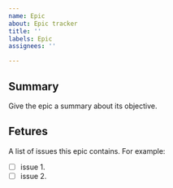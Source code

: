 ```yaml
---
name: Epic
about: Epic tracker
title: ''
labels: Epic
assignees: ''

---
```


## Summary

Give the epic a summary about its objective.

## Fetures

A list of issues this epic contains.
For example: 

- [ ] issue 1.
- [ ] issue 2.
